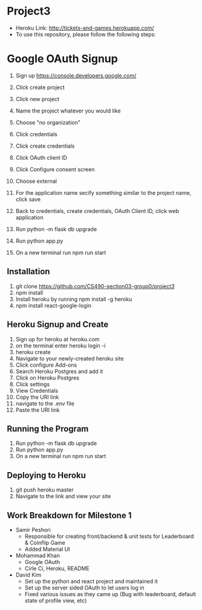 # Project3

* Heroku Link: http://tickets-and-games.herokuapp.com/
* To use this repository, please follow the following steps:

# Google OAuth Signup

1) Sign up https://console.developers.google.com/
2) Click create project
3) Click new project
4) Name the project whatever you would like
5) Choose "no organization"
6) Click credentials
7) Click create credentials
8) Click OAuth client ID
9) Click Configure consent screen
10) Choose external
11) For the application name secify something similar to the project name, click save
12) Back to credentials, create credentials, OAuth Client ID, click web application 


1) Run python -m flask db upgrade
2) Run python app.py
3) On a new terminal run npm run start

## Installation 

1) git clone https://github.com/CS490-section03-group0/project3
2) npm install
3) Install heroku by running npm install -g heroku
4) npm install react-google-login

## Heroku Signup and Create

1) Sign up for heroku at heroku.com
2) on the terminal enter heroku login -i
4) heroku create
5) Navigate to your newly-created heroku site
6) Click configure Add-ons
7) Search Heroku Postgres and add it
8) Click on Heroku Postgres 
9) Click settings 
10) View Credentials
11) Copy the URI link
12) navigate to the .env file
13) Paste the URI link 

## Running the Program

1) Run python -m flask db upgrade
2) Run python app.py
3) On a new terminal run npm run start

## Deploying to Heroku

1) git push heroku master
2) Navigate to the link and view your site

## Work Breakdown for Milestone 1 

* Samir Peshori 
  * Responsible for creating front/backend & unit tests for Leaderboard & Coinflip Game
  * Added Material UI
* Mohammad Khan 
  * Google OAuth
  * Cirle Ci, Heroku, README
* David Kim
  * Set up the python and react project and maintained it
  * Set up the server sided OAuth to let users log in
  * Fixed various issues as they came up (Bug with leaderboard, default state of profile view, etc)

